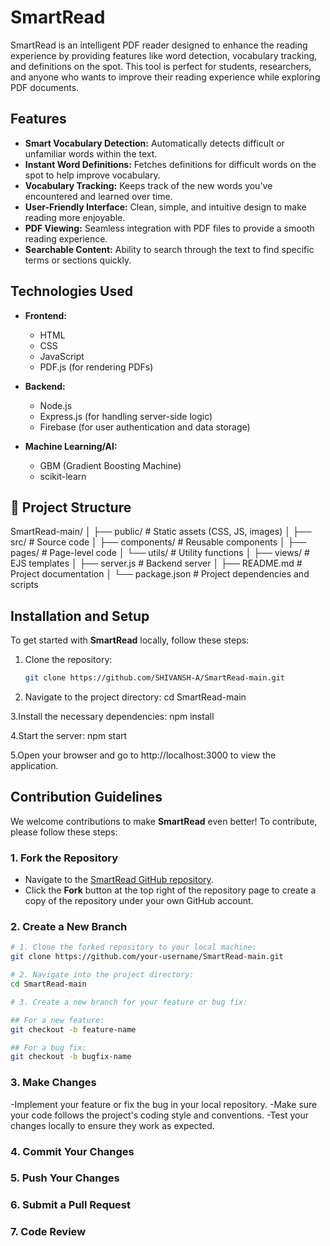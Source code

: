 # SmartRead

SmartRead is an intelligent PDF reader designed to enhance the reading experience by providing features like word detection, vocabulary tracking, and definitions on the spot. This tool is perfect for students, researchers, and anyone who wants to improve their reading experience while exploring PDF documents.

##  Features

- **Smart Vocabulary Detection:** Automatically detects difficult or unfamiliar words within the text.
- **Instant Word Definitions:** Fetches definitions for difficult words on the spot to help improve vocabulary.
- **Vocabulary Tracking:** Keeps track of the new words you've encountered and learned over time.
- **User-Friendly Interface:** Clean, simple, and intuitive design to make reading more enjoyable.
- **PDF Viewing:** Seamless integration with PDF files to provide a smooth reading experience.
- **Searchable Content:** Ability to search through the text to find specific terms or sections quickly.

## Technologies Used

- **Frontend:**
  - HTML
  - CSS
  - JavaScript
  - PDF.js (for rendering PDFs)
  
- **Backend:**
  - Node.js
  - Express.js (for handling server-side logic)
  - Firebase (for user authentication and data storage)
 
- **Machine Learning/AI:**
  - GBM (Gradient Boosting Machine)
  - scikit-learn

## 📂 Project Structure
SmartRead-main/
│
├── public/              # Static assets (CSS, JS, images)
│
├── src/                 # Source code
│   ├── components/      # Reusable components
│   ├── pages/           # Page-level code
│   └── utils/           # Utility functions
│
├── views/               # EJS templates 
│
├── server.js            # Backend server
│
├── README.md            # Project documentation
│
└── package.json         # Project dependencies and scripts


##  Installation and Setup

To get started with **SmartRead** locally, follow these steps:

1. Clone the repository:
   ```bash
   git clone https://github.com/SHIVANSH-A/SmartRead-main.git

2. Navigate to the project directory:
   cd SmartRead-main
   
3.Install the necessary dependencies:
  npm install
  
4.Start the server:
  npm start
  
5.Open your browser and go to http://localhost:3000 to view the application.


##  Contribution Guidelines

We welcome contributions to make **SmartRead** even better! To contribute, please follow these steps:

### 1. Fork the Repository
- Navigate to the [SmartRead GitHub repository](https://github.com/SHIVANSH-A/SmartRead-main).
- Click the **Fork** button at the top right of the repository page to create a copy of the repository under your own GitHub account.

### 2. Create a New Branch
```bash
# 1. Clone the forked repository to your local machine:
git clone https://github.com/your-username/SmartRead-main.git

# 2. Navigate into the project directory:
cd SmartRead-main

# 3. Create a new branch for your feature or bug fix:

## For a new feature:
git checkout -b feature-name

## For a bug fix:
git checkout -b bugfix-name

```

### 3. Make Changes  
  -Implement your feature or fix the bug in your local repository.
  -Make sure your code follows the project's coding style and conventions.
  -Test your changes locally to ensure they work as expected.

### 4. Commit Your Changes

### 5. Push Your Changes

### 6. Submit a Pull Request

### 7. Code Review


